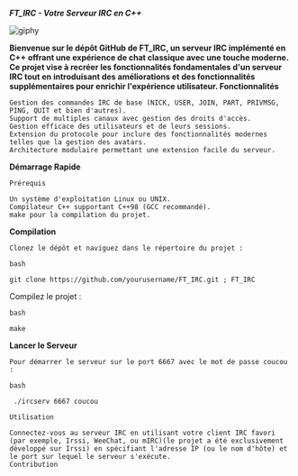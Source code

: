 ***FT_IRC - Votre Serveur IRC en C++***

![giphy](https://github.com/Evxn133/ft_irc/assets/144713484/68ab44a0-a383-4136-ac35-f06c54b5cf70)

**Bienvenue sur le dépôt GitHub de FT_IRC, un serveur IRC implémenté en C++ offrant une expérience de chat classique avec une touche moderne. Ce projet vise à recréer les fonctionnalités fondamentales d'un serveur IRC tout en introduisant des améliorations et des fonctionnalités supplémentaires pour enrichir l'expérience utilisateur.
Fonctionnalités**

    Gestion des commandes IRC de base (NICK, USER, JOIN, PART, PRIVMSG, PING, QUIT et bien d'autres).
    Support de multiples canaux avec gestion des droits d'accès.
    Gestion efficace des utilisateurs et de leurs sessions.
    Extension du protocole pour inclure des fonctionnalités modernes telles que la gestion des avatars.
    Architecture modulaire permettant une extension facile du serveur.

**Démarrage Rapide**

`Prérequis`

    Un système d'exploitation Linux ou UNIX.
    Compilateur C++ supportant C++98 (GCC recommandé).
    make pour la compilation du projet.

**Compilation**

`Clonez le dépôt et naviguez dans le répertoire du projet :`

`bash`

    git clone https://github.com/yourusername/FT_IRC.git ; FT_IRC

Compilez le projet :

`bash`

    make

**Lancer le Serveur**

`Pour démarrer le serveur sur le port 6667 avec le mot de passe coucou :`

`bash`

     ./ircserv 6667 coucou

`Utilisation`

    Connectez-vous au serveur IRC en utilisant votre client IRC favori (par exemple, Irssi, WeeChat, ou mIRC)(le projet a été exclusivement développé sur Irssi) en spécifiant l'adresse IP (ou le nom d'hôte) et le port sur lequel le serveur s'exécute.
    Contribution
